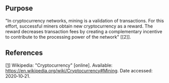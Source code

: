 ## Purpose

"In cryptocurrency networks, mining is a validation of transactions. For this effort, successful miners obtain new cryptocurrency as a reward. The reward decreases transaction fees by creating a complementary incentive to contribute to the processing power of the network" [[2]].

## References

[[1]] Wikipedia: "Cryptocurrency" [online]. Available: <https://en.wikipedia.org/wiki/Cryptocurrency#Mining>. Date accessed:
2020&#8209;10&#8209;21.

[1]: https://en.wikipedia.org/wiki/Cryptocurrency#Mining
"Cryptocurrency"
